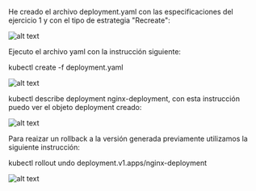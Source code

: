 He creado el archivo deployment.yaml con las especificaciones del ejercicio 1 y con el tipo de estrategia "Recreate":

![alt text](https://github.com/jordill14/kube-exercises/blob/master/hw-04/images/deploy.PNG)

Ejecuto el archivo yaml con la instrucción siguiente:

kubectl create -f deployment.yaml

![alt text](https://github.com/jordill14/kube-exercises/blob/master/hw-04/images/deploy_create.PNG)

kubectl describe deployment nginx-deployment, con esta instrucción puedo ver el objeto deployment creado:

![alt text](https://github.com/jordill14/kube-exercises/blob/master/hw-04/images/deploy_desc_1.PNG)

Para reaizar un rollback a la versión generada previamente utilizamos la siguiente instrucción:

kubectl rollout undo deployment.v1.apps/nginx-deployment

![alt text](https://github.com/jordill14/kube-exercises/blob/master/hw-04/images/rollout.PNG)

